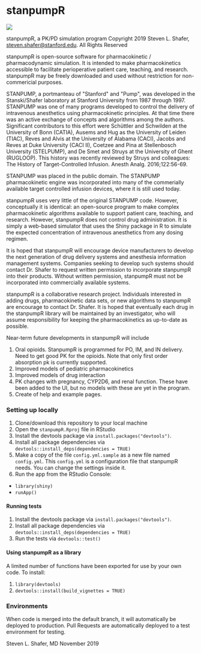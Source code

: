 # stanpumpR

![](../../workflows/R-CMD-check/badge.svg)

stanpumpR, a PK/PD simulation program
Copyright 2019 Steven L. Shafer, steven.shafer@stanford.edu.
All Rights Reserved

stanpumpR is open-source software for pharmacokinetic / pharmacodynamic simulation. It is intended to make pharmacokinetics accessible to facilitate perioperative patient care, teaching, and research. stanpumpR may be freely downloaded and used without restriction for non-commericial purposes.

STANPUMP, a portmanteau of "Stanford" and "Pump", was developed in the Stanski/Shafer laboratory at Stanford University from 1987 through 1997. STANPUMP was one of many programs developed to control the delivery of intravenous anesthetics using pharmacokinetic principles. At that time there was an active exchange of concepts and algorithms among the authors. Significant contributors to this effort were Schüttler and Schwilden at the University of Bonn (CATIA), Ausems and Hug as the University of Leiden (TIAC), Reves and Alvis at the University of Alabama (CACI), Jacobs and Reves at Duke University (CACI II), Coetzee and Pina at Stellenbosch University (STELPUMP), and De Smet and Struys at the University of Ghent (RUGLOOP). This history was recently reviewed by Struys and colleagues: The History of Target-Controlled Infusion. Anesth Analg. 2016;122:56-69.

STANPUMP was placed in the public domain. The STANPUMP pharmacokinetic engine was incorporated into many of the commerially available target controlled infusion devices, where it is still used today.

stanpumpR uses very little of the original STANPUMP code. However, conceptually it is identical: an open-source program to make complex pharmacokinetic algorithms available to support patient care, teaching, and research. However, stanpumpR does not control drug administration. It is simply a web-based simulator that uses the Shiny package in R to simulate the expected concentration of intravenous anesthetics from any dosing regimen.

It is hoped that stanpumpR will encourage device manufacturers to develop the next generation of drug delivery systems and anesthesia information management systems. Companies seeking to develop such systems should contact Dr. Shafer to request written permission to incorporate stanpumpR into their products. Without written permission, stanpumpR must not be incorporated into commercially available systems.

stanpumpR is a collaborative research project. Individuals interested in adding drugs, pharmacokinetic data sets, or new algorithms to stanpumpR are encourage to contact Dr. Shafer. It is hoped that eventually each drug in the stanpumpR library will be maintained by an investigator, who will assume responsibility for keeping the pharmacokinetics as up-to-date as possible.

Near-term future developments in stanpumpR will include

1. Oral opioids. StanpumpR is programmed for PO, IM, and IN delivery. Need to get good PK for the opioids. Note that only first order absorption pk is currently supported.
2. Improved models of pediatric pharmacokinetics
3. Improved models of drug interaction
4. PK changes with pregnancy, CYP2D6, and renal function. These have been added to the UI, but no models with these are yet in the program.
5. Create of help and example pages.

### Setting up locally

1. Clone/download this repository to your local machine
1. Open the `stanpumpR.Rproj` file in RStudio
1. Install the devtools package via `install.packages("devtools")`.
1. Install all package dependencies via `devtools::install_deps(dependencies = TRUE)`
1. Make a copy of the file `config.yml.sample` as a new file named `config.yml`. This `config.yml` is a configuration file that stanpumpR needs. You can change the settings inside it.
1. Run the app from the RStudio Console:
- `library(shiny)`
- `runApp()`

#### Running tests
1. Install the devtools package via `install.packages("devtools")`.
1. Install all package dependencies via `devtools::install_deps(dependencies = TRUE)`
1. Run the tests via `devtools::test()`

#### Using stanpumpR as a library
A limited number of functions have been exported for use by your own code. To install:

1. `library(devtools)`
1. `devtools::install(build_vignettes = TRUE)`

### Environments

When code is merged into the default branch, it will automatically be deployed to production. Pull Requests are automatically deployed to a test environment for testing.

Steven L. Shafer, MD
November 2019
